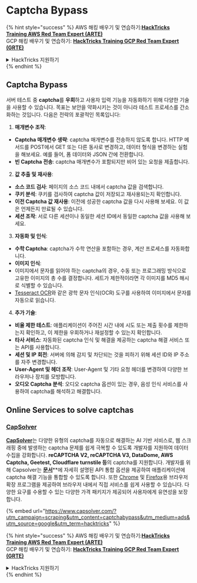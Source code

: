 # Captcha Bypass

{% hint style="success" %}
AWS 해킹 배우기 및 연습하기:<img src="../.gitbook/assets/arte.png" alt="" data-size="line">[**HackTricks Training AWS Red Team Expert (ARTE)**](https://training.hacktricks.xyz/courses/arte)<img src="../.gitbook/assets/arte.png" alt="" data-size="line">\
GCP 해킹 배우기 및 연습하기: <img src="../.gitbook/assets/grte.png" alt="" data-size="line">[**HackTricks Training GCP Red Team Expert (GRTE)**<img src="../.gitbook/assets/grte.png" alt="" data-size="line">](https://training.hacktricks.xyz/courses/grte)

<details>

<summary>HackTricks 지원하기</summary>

* [**구독 계획**](https://github.com/sponsors/carlospolop) 확인하기!
* 💬 [**Discord 그룹**](https://discord.gg/hRep4RUj7f) 또는 [**텔레그램 그룹**](https://t.me/peass)에 참여하거나 **Twitter** 🐦 [**@hacktricks\_live**](https://twitter.com/hacktricks\_live)**를 팔로우하세요.**
* [**HackTricks**](https://github.com/carlospolop/hacktricks) 및 [**HackTricks Cloud**](https://github.com/carlospolop/hacktricks-cloud) 깃허브 리포지토리에 PR을 제출하여 해킹 팁을 공유하세요.

</details>
{% endhint %}

## Captcha Bypass

서버 테스트 중 **captcha**를 **우회**하고 사용자 입력 기능을 자동화하기 위해 다양한 기술을 사용할 수 있습니다. 목표는 보안을 약화시키는 것이 아니라 테스트 프로세스를 간소화하는 것입니다. 다음은 전략의 포괄적인 목록입니다:

1. **매개변수 조작**:
* **Captcha 매개변수 생략**: captcha 매개변수를 전송하지 않도록 합니다. HTTP 메서드를 POST에서 GET 또는 다른 동사로 변경하고, 데이터 형식을 변경하는 실험을 해보세요. 예를 들어, 폼 데이터와 JSON 간에 전환합니다.
* **빈 Captcha 전송**: captcha 매개변수가 포함되지만 비어 있는 요청을 제출합니다.
2. **값 추출 및 재사용**:
* **소스 코드 검사**: 페이지의 소스 코드 내에서 captcha 값을 검색합니다.
* **쿠키 분석**: 쿠키를 검사하여 captcha 값이 저장되고 재사용되는지 확인합니다.
* **이전 Captcha 값 재사용**: 이전에 성공한 captcha 값을 다시 사용해 보세요. 이 값은 언제든지 만료될 수 있습니다.
* **세션 조작**: 서로 다른 세션이나 동일한 세션 ID에서 동일한 captcha 값을 사용해 보세요.
3. **자동화 및 인식**:
* **수학 Captcha**: captcha가 수학 연산을 포함하는 경우, 계산 프로세스를 자동화합니다.
* **이미지 인식**:
* 이미지에서 문자를 읽어야 하는 captcha의 경우, 수동 또는 프로그래밍 방식으로 고유한 이미지의 총 수를 결정합니다. 세트가 제한적이라면 각 이미지를 MD5 해시로 식별할 수 있습니다.
* [Tesseract OCR](https://github.com/tesseract-ocr/tesseract)와 같은 광학 문자 인식(OCR) 도구를 사용하여 이미지에서 문자를 자동으로 읽습니다.
4. **추가 기술**:
* **비율 제한 테스트**: 애플리케이션이 주어진 시간 내에 시도 또는 제출 횟수를 제한하는지 확인하고, 이 제한을 우회하거나 재설정할 수 있는지 확인합니다.
* **타사 서비스**: 자동화된 captcha 인식 및 해결을 제공하는 captcha 해결 서비스 또는 API를 사용합니다.
* **세션 및 IP 회전**: 서버에 의해 감지 및 차단되는 것을 피하기 위해 세션 ID와 IP 주소를 자주 변경합니다.
* **User-Agent 및 헤더 조작**: User-Agent 및 기타 요청 헤더를 변경하여 다양한 브라우저나 장치를 모방합니다.
* **오디오 Captcha 분석**: 오디오 captcha 옵션이 있는 경우, 음성 인식 서비스를 사용하여 captcha를 해석하고 해결합니다.

## Online Services to solve captchas

### [CapSolver](https://www.capsolver.com/?utm\_source=google\&utm\_medium=ads\&utm\_campaign=scraping\&utm\_term=hacktricks\&utm\_content=captchabypass)

[**CapSolver**](https://www.capsolver.com/?utm\_source=google\&utm\_medium=ads\&utm\_campaign=scraping\&utm\_term=hacktricks\&utm\_content=captchabypass)는 다양한 유형의 captcha를 자동으로 해결하는 AI 기반 서비스로, 웹 스크래핑 중에 발생하는 captcha 문제를 쉽게 극복할 수 있도록 개발자를 지원하여 데이터 수집을 강화합니다. **reCAPTCHA V2, reCAPTCHA V3, DataDome, AWS Captcha, Geetest, Cloudflare turnstile 등**의 captcha를 지원합니다. 개발자를 위해 Capsolver는 [**문서**](https://docs.capsolver.com/?utm\_source=github\&utm\_medium=banner\_github\&utm\_campaign=fcsrv)**에 자세히 설명된 API 통합 옵션을 제공하여 애플리케이션에 captcha 해결 기능을 통합할 수 있도록 합니다. 또한 [Chrome](https://chromewebstore.google.com/detail/captcha-solver-auto-captc/pgojnojmmhpofjgdmaebadhbocahppod) 및 [Firefox](https://addons.mozilla.org/es/firefox/addon/capsolver-captcha-solver/)용 브라우저 확장 프로그램을 제공하여 브라우저 내에서 직접 서비스를 쉽게 사용할 수 있습니다. 다양한 요구를 수용할 수 있는 다양한 가격 패키지가 제공되어 사용자에게 유연성을 보장합니다.

{% embed url="https://www.capsolver.com/?utm_campaign=scraping&utm_content=captchabypass&utm_medium=ads&utm_source=google&utm_term=hacktricks" %}

{% hint style="success" %}
AWS 해킹 배우기 및 연습하기:<img src="../.gitbook/assets/arte.png" alt="" data-size="line">[**HackTricks Training AWS Red Team Expert (ARTE)**](https://training.hacktricks.xyz/courses/arte)<img src="../.gitbook/assets/arte.png" alt="" data-size="line">\
GCP 해킹 배우기 및 연습하기: <img src="../.gitbook/assets/grte.png" alt="" data-size="line">[**HackTricks Training GCP Red Team Expert (GRTE)**<img src="../.gitbook/assets/grte.png" alt="" data-size="line">](https://training.hacktricks.xyz/courses/grte)

<details>

<summary>HackTricks 지원하기</summary>

* [**구독 계획**](https://github.com/sponsors/carlospolop) 확인하기!
* 💬 [**Discord 그룹**](https://discord.gg/hRep4RUj7f) 또는 [**텔레그램 그룹**](https://t.me/peass)에 참여하거나 **Twitter** 🐦 [**@hacktricks\_live**](https://twitter.com/hacktricks\_live)**를 팔로우하세요.**
* [**HackTricks**](https://github.com/carlospolop/hacktricks) 및 [**HackTricks Cloud**](https://github.com/carlospolop/hacktricks-cloud) 깃허브 리포지토리에 PR을 제출하여 해킹 팁을 공유하세요.

</details>
{% endhint %}
